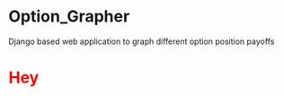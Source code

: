 # Option_Grapher
Django based web application to graph different option position payoffs
<h1 style="color:red;">Hey</h1>
